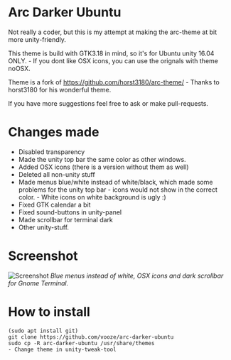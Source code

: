 # Arc Darker Ubuntu

Not really a coder, but this is my attempt at making the arc-theme at bit more unity-friendly.

This theme is build with GTK3.18 in mind, so it's for Ubuntu unity 16.04 ONLY. - If you dont like OSX icons,  you  can use the orignals with theme noOSX.

Theme is a fork of https://github.com/horst3180/arc-theme/ - Thanks to horst3180 for his wonderful theme.

If you have more suggestions feel free to ask or make pull-requests.

# Changes made

- Disabled transparency
- Made the unity top bar the same color as other windows.
- Added OSX icons (there is a version without them as well)
- Deleted all non-unity stuff
- Made menus blue/white instead of white/black, which made some problems for the unity top bar - icons would not show in the correct color. - White icons on white background is ugly :)
- Fixed GTK calendar a bit
- Fixed sound-buttons in unity-panel
- Made scrollbar for terminal dark
- Other unity-stuff.

# Screenshot

![Screenshot](http://i.imgur.com/Bhz3o8z.jpg)
*Blue menus instead of white, OSX icons and dark scrollbar for Gnome Terminal.*

# How to install

```
(sudo apt install git)
git clone https://github.com/vooze/arc-darker-ubuntu
sudo cp -R arc-darker-ubuntu /usr/share/themes
- Change theme in unity-tweak-tool
```
